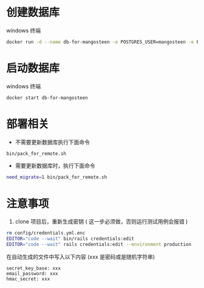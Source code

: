 # 创建数据库

windows 终端

```bash
docker run -d --name db-for-mangosteen -e POSTGRES_USER=mangosteen -e POSTGRES_PASSWORD=123456 -e POSTGRES_DB=mangosteen_dev -e PGDATA=/var/lib/postgresql/data/pgdata -v mangosteen-data:/var/lib/postgresql/data --network=network1 postgres:14
```

# 启动数据库

windows 终端

```bash
docker start db-for-mangosteen
```

# 部署相关

- 不需要更新数据库执行下面命令

```bash
bin/pack_for_remote.sh
```

- 需要更新数据库时，执行下面命令

```bash
need_migrate=1 bin/pack_for_remote.sh
```
# 注意事项
1. clone 项目后，重新生成密钥 ( 这一步必须做，否则运行测试用例会报错 )
```bash 
rm config/credentials.yml.enc
EDITOR="code --wait" bin/rails credentials:edit
EDITOR="code --wait" rails credentials:edit --environment production
```
在自动生成的文件中写入以下内容 (xxx 是密码或是随机字符串)
```
secret_key_base: xxx
email_password: xxx
hmac_secret: xxx
```
